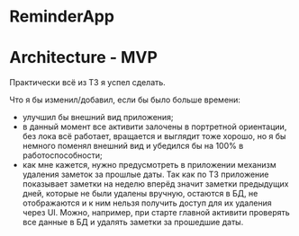 ReminderApp
========================================================================================================================
Architecture - MVP
========================================================================================================================
Практически всё из ТЗ я успел сделать.

Что я бы изменил/добавил, если бы было больше времени:
- улучшил бы внешний вид приложения;
- в данный момент все активити залочены в портретной ориентации, без лока всё работает, вращается и выглядит тоже хорошо, но я бы немного поменял внешний вид и убедился бы на 100% в работоспособности;
- как мне кажется, нужно предусмотреть в приложении механизм удаления заметок за прошлые даты. Так как по ТЗ приложение показывает заметки на неделю вперёд значит заметки предыдущих дней, которые не были удалены вручную, остаются в БД, не отображаются и к ним нельзя получить доступ для их удаления через UI. Можно, например, при старте главной активити проверять все данные в БД и удалять заметки за прошедшие даты.
